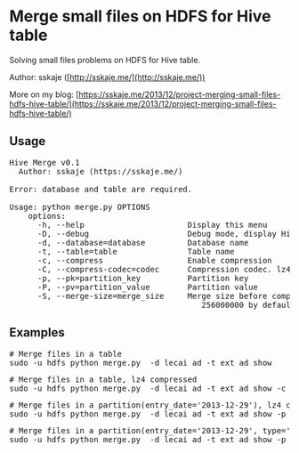 Merge small files on HDFS for Hive table
==========

Solving small files problems on HDFS for Hive table.

Author: sskaje ([http://sskaje.me/](http://sskaje.me/))

More on my blog: [https://sskaje.me/2013/12/project-merging-small-files-hdfs-hive-table/](https://sskaje.me/2013/12/project-merging-small-files-hdfs-hive-table/)


## Usage
<pre>
Hive Merge v0.1 
  Author: sskaje (https://sskaje.me/)

Error: database and table are required.

Usage: python merge.py OPTIONS
    options:
      -h, --help                      Display this menu
      -D, --debug                     Debug mode, display HiveQL only
      -d, --database=database         Database name
      -t, --table=table               Table name
      -c, --compress                  Enable compression
      -C, --compress-codec=codec      Compression codec. lz4, gzip, bzip2,lzo, snappy, deflate(default).
      -p, --pk=partition_key          Partition key
      -P, --pv=partition_value        Partition value
      -S, --merge-size=merge_size     Merge size before compression, hive.merge.size.per.task, 
                                         256000000 by default
</pre>

## Examples

<pre>
# Merge files in a table
sudo -u hdfs python merge.py  -d lecai_ad -t ext_ad_show
</pre>

<pre>
# Merge files in a table, lz4 compressed
sudo -u hdfs python merge.py  -d lecai_ad -t ext_ad_show -c -C lz4
</pre>

<pre>
# Merge files in a partition(entry_date='2013-12-29'), lz4 compressed
sudo -u hdfs python merge.py  -d lecai_ad -t ext_ad_show -p entry_date -P '2013-12-29' -c -C lz4
</pre>

<pre>
# Merge files in a partition(entry_date='2013-12-29', type='1'), lz4 compressed
sudo -u hdfs python merge.py  -d lecai_ad -t ext_ad_show -p entry_date -P '2013-12-29' -p type -P 1 -c -C lz4
</pre>
